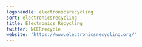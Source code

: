 ```yaml
---
logohandle: electronicsrecycling
sort: electronicsrecycling
title: Electronics Recycling
twitter: NCERrecycle
website: 'https://www.electronicsrecycling.org/'
---
```

